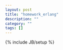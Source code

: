 ```yaml
---
layout: post
title: "homework_erlang"
description: ""
category: ""
tags: []
---
```

{% include JB/setup %}
